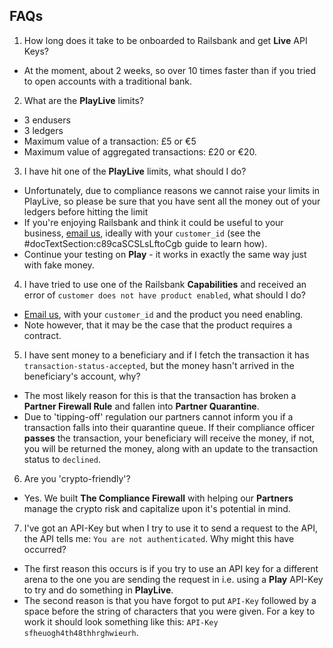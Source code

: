 ## FAQs

1. How long does it take to be onboarded to Railsbank and get **Live** API Keys?
- At the moment, about 2 weeks, so over 10 times faster than if you tried to open  accounts with a traditional bank.

2. What are the **PlayLive** limits?
- 3 endusers
- 3 ledgers
- Maximum value of a transaction: £5 or €5
- Maximum value of aggregated transactions: £20 or €20.  

3. I have hit one of the **PlayLive** limits, what should I do?
- Unfortunately, due to compliance reasons we cannot raise your limits in PlayLive, so please be sure that you have sent all the money out of your ledgers before hitting the limit
- If you're enjoying Railsbank and think it could be useful to your business, [email us](mailto:support@railsbank.com), ideally with your `customer_id` (see the #docTextSection:c89caSCSLsLftoCgb guide to learn how).
- Continue your testing on **Play** - it works in exactly the same way just with fake money.

4. I have tried to use one of the Railsbank **Capabilities** and received an error of `customer does not have product enabled`, what should I do?
- [Email us](mailto:support@railsbank.com), with your `customer_id` and the product you need enabling.
- Note however, that it may be the case that the product requires a contract.

5. I have sent money to a beneficiary and if I fetch the transaction it has `transaction-status-accepted`, but the money hasn't arrived in the beneficiary's account, why?
- The most likely reason for this is that the transaction has broken a **Partner Firewall Rule** and fallen into **Partner Quarantine**.
- Due to 'tipping-off' regulation our partners cannot inform you if a transaction falls into their quarantine queue. If their compliance officer **passes** the transaction, your beneficiary will receive the money, if not, you will be returned the money, along with an update to the transaction status to `declined`.

6. Are you 'crypto-friendly'?
- Yes. We built **The Compliance Firewall** with helping our **Partners** manage the crypto risk and capitalize upon it's potential in mind.

7. I've got an API-Key but when I try to use it to send a request to the API, the API tells me: `You are not authenticated`. Why might this have occurred?
- The first reason this occurs is if you try to use an API key for a different arena to the one you are sending the request in i.e. using a **Play** API-Key to try and do something in **PlayLive**.
- The second reason is that you have forgot to put `API-Key` followed by a space before the string of characters that you were given. For a key to work it should look something like this: `API-Key sfheuogh4th48thhrghwieurh`.
